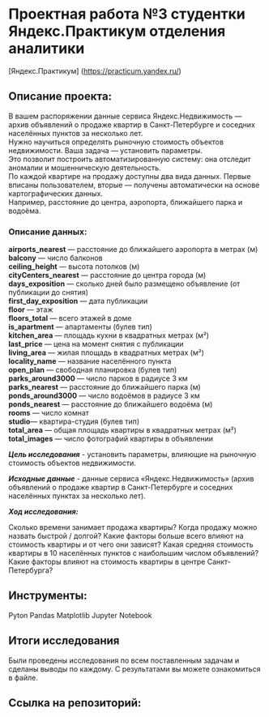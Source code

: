 # **Проектная работа №3 студентки Яндекс.Практикум отделения аналитики**
[Яндекс.Практикум] (https://practicum.yandex.ru/)

## Описание проекта:
В вашем распоряжении данные сервиса Яндекс.Недвижимость — архив объявлений о продаже квартир в Санкт-Петербурге и соседних населённых пунктов за несколько лет.   
Нужно научиться определять рыночную стоимость объектов недвижимости. Ваша задача — установить параметры.   
Это позволит построить автоматизированную систему: она отследит аномалии и мошенническую деятельность.  
По каждой квартире на продажу доступны два вида данных. Первые вписаны пользователем, вторые — получены автоматически на основе картографических данных.   
Например, расстояние до центра, аэропорта, ближайшего парка и водоёма.   
### Описание данных:
**airports_nearest** — расстояние до ближайшего аэропорта в метрах (м)  
**balcony** — число балконов  
**ceiling_height** — высота потолков (м)  
**cityCenters_nearest** — расстояние до центра города (м)   
**days_exposition** — сколько дней было размещено объявление (от публикации до снятия)  
**first_day_exposition** — дата публикации  
**floor** — этаж  
**floors_total** — всего этажей в доме  
**is_apartment** — апартаменты (булев тип)  
**kitchen_area** — площадь кухни в квадратных метрах (м²)  
**last_price** — цена на момент снятия с публикации  
**living_area** — жилая площадь в квадратных метрах (м²)  
**locality_name** — название населённого пункта  
**open_plan** — свободная планировка (булев тип)  
**parks_around3000** — число парков в радиусе 3 км  
**parks_nearest** — расстояние до ближайшего парка (м)  
**ponds_around3000** — число водоёмов в радиусе 3 км  
**ponds_nearest** — расстояние до ближайшего водоёма (м)  
**rooms** — число комнат  
**studio**— квартира-студия (булев тип)  
**total_area** — общая площадь квартиры в квадратных метрах (м²)  
**total_images** — число фотографий квартиры в объявлении 

***Цель исследования*** - установить параметры, влияющие на рыночную стоимость объектов недвижимости.  

***Исходные данные*** - данные сервиса «Яндекс.Недвижимость» (архив объявлений о продаже квартир в Санкт-Петербурге и соседних населённых пунктах за несколько лет).  

***Ход исследования:***

Сколько времени занимает продажа квартиры? Когда продажу можно назвать быстрой / долгой?
Какие факторы больше всего влияют на стоимость квартиры и от чего они зависят?
Какая средняя стоимость квартиры в 10 населённых пунктов с наибольшим числом объявлений?
Какие факторы влияют на стоимость квартиры в центре Санкт-Петербурга? 

## Инструменты:
Pyton
Pandas
Matplotlib
Jupyter Notebook

## Итоги исследования
Были проведены исследования по всем поставленным задачам и сделаны выводы по каждому. 
С результатами вы можете ознакомиться в файле.

## Ссылка на репозиторий: 
